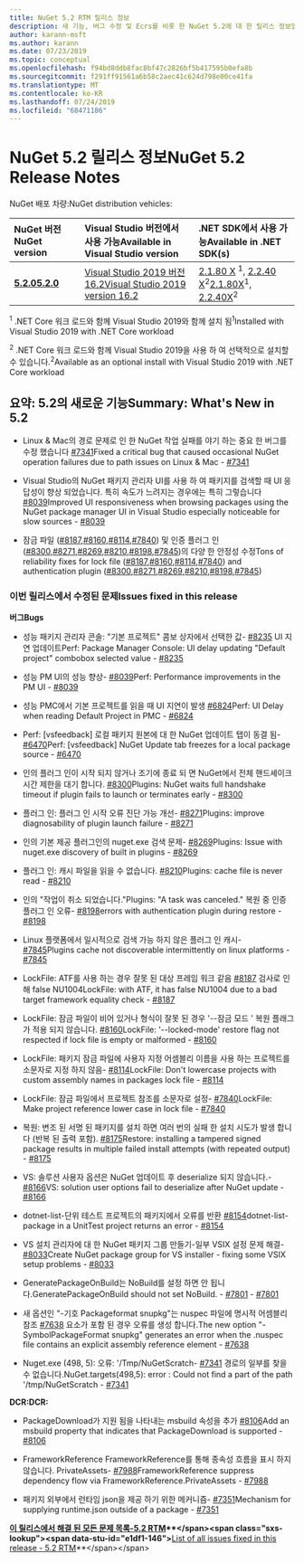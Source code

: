 ```yaml
---
title: NuGet 5.2 RTM 릴리스 정보
description: 새 기능, 버그 수정 및 Ecrs를 비롯 한 NuGet 5.2에 대 한 릴리스 정보입니다.
author: karann-msft
ms.author: karann
ms.date: 07/23/2019
ms.topic: conceptual
ms.openlocfilehash: f94bd8ddb8fac8bf47c2826bf5b417595b0efa8b
ms.sourcegitcommit: f291ff91561a6b58c2aec41c624d798e00ce41fa
ms.translationtype: MT
ms.contentlocale: ko-KR
ms.lasthandoff: 07/24/2019
ms.locfileid: "68471186"
---
```

# <a name="nuget-52-release-notes"></a><span data-ttu-id="e1df1-103">NuGet 5.2 릴리스 정보</span><span class="sxs-lookup"><span data-stu-id="e1df1-103">NuGet 5.2 Release Notes</span></span>

<span data-ttu-id="e1df1-104">NuGet 배포 차량:</span><span class="sxs-lookup"><span data-stu-id="e1df1-104">NuGet distribution vehicles:</span></span>

| <span data-ttu-id="e1df1-105">NuGet 버전</span><span class="sxs-lookup"><span data-stu-id="e1df1-105">NuGet version</span></span> | <span data-ttu-id="e1df1-106">Visual Studio 버전에서 사용 가능</span><span class="sxs-lookup"><span data-stu-id="e1df1-106">Available in Visual Studio version</span></span>| <span data-ttu-id="e1df1-107">.NET SDK에서 사용 가능</span><span class="sxs-lookup"><span data-stu-id="e1df1-107">Available in .NET SDK(s)</span></span>|
|:---|:---|:---|
| [<span data-ttu-id="e1df1-108">**5.2.0**</span><span class="sxs-lookup"><span data-stu-id="e1df1-108">**5.2.0**</span></span>](https://nuget.org/downloads) | [<span data-ttu-id="e1df1-109">Visual Studio 2019 버전 16.2</span><span class="sxs-lookup"><span data-stu-id="e1df1-109">Visual Studio 2019 version 16.2</span></span>](https://visualstudio.microsoft.com/downloads/) | <span data-ttu-id="e1df1-110">[2.1.80 X](https://dotnet.microsoft.com/download/dotnet-core/2.1) <sup>1</sup>, [2.2.40 X](https://dotnet.microsoft.com/download/dotnet-core/2.2)<sup>2</sup></span><span class="sxs-lookup"><span data-stu-id="e1df1-110">[2.1.80X](https://dotnet.microsoft.com/download/dotnet-core/2.1)<sup>1</sup>, [2.2.40X](https://dotnet.microsoft.com/download/dotnet-core/2.2)<sup>2</sup></span></span> |

<span data-ttu-id="e1df1-111"><sup>1</sup> .NET Core 워크 로드와 함께 Visual Studio 2019와 함께 설치 됨</span><span class="sxs-lookup"><span data-stu-id="e1df1-111"><sup>1</sup>Installed with Visual Studio 2019 with .NET Core workload</span></span> 

<span data-ttu-id="e1df1-112"><sup>2</sup> .NET Core 워크 로드와 함께 Visual Studio 2019을 사용 하 여 선택적으로 설치할 수 있습니다.</span><span class="sxs-lookup"><span data-stu-id="e1df1-112"><sup>2</sup>Available as an optional install with Visual Studio 2019 with .NET Core workload</span></span>

## <a name="summary-whats-new-in-52"></a><span data-ttu-id="e1df1-113">요약: 5.2의 새로운 기능</span><span class="sxs-lookup"><span data-stu-id="e1df1-113">Summary: What's New in 5.2</span></span>

* <span data-ttu-id="e1df1-114">Linux & Mac의 경로 문제로 인 한 NuGet 작업 실패를 야기 하는 중요 한 버그를 수정 했습니다 [#7341](https://github.com/NuGet/Home/issues/7341)</span><span class="sxs-lookup"><span data-stu-id="e1df1-114">Fixed a critical bug that caused occasional NuGet operation failures due to path issues on Linux & Mac - [#7341](https://github.com/NuGet/Home/issues/7341)</span></span>

* <span data-ttu-id="e1df1-115">Visual Studio의 NuGet 패키지 관리자 UI를 사용 하 여 패키지를 검색할 때 UI 응답성이 향상 되었습니다. 특히 속도가 느려지는 경우에는 특히 그렇습니다 [#8039](https://github.com/NuGet/Home/issues/8039)</span><span class="sxs-lookup"><span data-stu-id="e1df1-115">Improved UI responsiveness when browsing packages using the NuGet package manager UI in Visual Studio especially noticeable for slow sources - [#8039](https://github.com/NuGet/Home/issues/8039)</span></span>

* <span data-ttu-id="e1df1-116">잠금 파일 ([#8187](https://github.com/NuGet/Home/issues/8187),[#8160](https://github.com/NuGet/Home/issues/8160),[#8114](https://github.com/NuGet/Home/issues/8114),[#7840](https://github.com/NuGet/Home/issues/7840)) 및 인증 플러그 인 ([#8300](https://github.com/NuGet/Home/issues/8300),[#8271](https://github.com/NuGet/Home/issues/8271),[#8269](https://github.com/NuGet/Home/issues/8269),[#8210](https://github.com/NuGet/Home/issues/8210),[#8198](https://github.com/NuGet/Home/issues/8198),[#7845](https://github.com/NuGet/Home/issues/7845))의 다양 한 안정성 수정</span><span class="sxs-lookup"><span data-stu-id="e1df1-116">Tons of reliability fixes for lock file ([#8187](https://github.com/NuGet/Home/issues/8187),[#8160](https://github.com/NuGet/Home/issues/8160),[#8114](https://github.com/NuGet/Home/issues/8114),[#7840](https://github.com/NuGet/Home/issues/7840)) and authentication plugin ([#8300](https://github.com/NuGet/Home/issues/8300),[#8271](https://github.com/NuGet/Home/issues/8271),[#8269](https://github.com/NuGet/Home/issues/8269),[#8210](https://github.com/NuGet/Home/issues/8210),[#8198](https://github.com/NuGet/Home/issues/8198),[#7845](https://github.com/NuGet/Home/issues/7845))</span></span>

### <a name="issues-fixed-in-this-release"></a><span data-ttu-id="e1df1-117">이번 릴리스에서 수정된 문제</span><span class="sxs-lookup"><span data-stu-id="e1df1-117">Issues fixed in this release</span></span>

<span data-ttu-id="e1df1-118">**버그**</span><span class="sxs-lookup"><span data-stu-id="e1df1-118">**Bugs**</span></span>

* <span data-ttu-id="e1df1-119">성능 패키지 관리자 콘솔:  "기본 프로젝트" 콤보 상자에서 선택한 값- [#8235](https://github.com/NuGet/Home/issues/8235) UI 지연 업데이트</span><span class="sxs-lookup"><span data-stu-id="e1df1-119">Perf: Package Manager Console:  UI delay updating "Default project" combobox selected value - [#8235](https://github.com/NuGet/Home/issues/8235)</span></span>

* <span data-ttu-id="e1df1-120">성능 PM UI의 성능 향상- [#8039](https://github.com/NuGet/Home/issues/8039)</span><span class="sxs-lookup"><span data-stu-id="e1df1-120">Perf: Performance improvements in the PM UI - [#8039](https://github.com/NuGet/Home/issues/8039)</span></span>

* <span data-ttu-id="e1df1-121">성능 PMC에서 기본 프로젝트를 읽을 때 UI 지연이 발생 [#6824](https://github.com/NuGet/Home/issues/6824)</span><span class="sxs-lookup"><span data-stu-id="e1df1-121">Perf: UI Delay when reading Default Project in PMC - [#6824](https://github.com/NuGet/Home/issues/6824)</span></span>

* <span data-ttu-id="e1df1-122">Perf: [vsfeedback] 로컬 패키지 원본에 대 한 NuGet 업데이트 탭이 동결 됨- [#6470](https://github.com/NuGet/Home/issues/6470)</span><span class="sxs-lookup"><span data-stu-id="e1df1-122">Perf: [vsfeedback] NuGet Update tab freezes for a local package source - [#6470](https://github.com/NuGet/Home/issues/6470)</span></span>

* <span data-ttu-id="e1df1-123">인의  플러그 인이 시작 되지 않거나 조기에 종료 되 면 NuGet에서 전체 핸드셰이크 시간 제한을 대기 합니다. [#8300](https://github.com/NuGet/Home/issues/8300)</span><span class="sxs-lookup"><span data-stu-id="e1df1-123">Plugins:  NuGet waits full handshake timeout if plugin fails to launch or terminates early - [#8300](https://github.com/NuGet/Home/issues/8300)</span></span>

* <span data-ttu-id="e1df1-124">플러그 인: 플러그 인 시작 오류 진단 가능 개선- [#8271](https://github.com/NuGet/Home/issues/8271)</span><span class="sxs-lookup"><span data-stu-id="e1df1-124">Plugins:  improve diagnosability of plugin launch failure - [#8271](https://github.com/NuGet/Home/issues/8271)</span></span>

* <span data-ttu-id="e1df1-125">인의 기본 제공 플러그인의 nuget.exe 검색 문제- [#8269](https://github.com/NuGet/Home/issues/8269)</span><span class="sxs-lookup"><span data-stu-id="e1df1-125">Plugins: Issue with nuget.exe discovery of built in plugins - [#8269](https://github.com/NuGet/Home/issues/8269)</span></span>

* <span data-ttu-id="e1df1-126">플러그 인: 캐시 파일을 읽을 수 없습니다. [#8210](https://github.com/NuGet/Home/issues/8210)</span><span class="sxs-lookup"><span data-stu-id="e1df1-126">Plugins:  cache file is never read - [#8210](https://github.com/NuGet/Home/issues/8210)</span></span>

* <span data-ttu-id="e1df1-127">인의  "작업이 취소 되었습니다."</span><span class="sxs-lookup"><span data-stu-id="e1df1-127">Plugins:  "A task was canceled."</span></span> <span data-ttu-id="e1df1-128">복원 중 인증 플러그 인 오류- [#8198](https://github.com/NuGet/Home/issues/8198)</span><span class="sxs-lookup"><span data-stu-id="e1df1-128">errors with authentication plugin during restore - [#8198](https://github.com/NuGet/Home/issues/8198)</span></span>

* <span data-ttu-id="e1df1-129">Linux 플랫폼에서 일시적으로 검색 가능 하지 않은 플러그 인 캐시- [#7845](https://github.com/NuGet/Home/issues/7845)</span><span class="sxs-lookup"><span data-stu-id="e1df1-129">Plugins cache not discoverable intermittently on linux platforms - [#7845](https://github.com/NuGet/Home/issues/7845)</span></span>

* <span data-ttu-id="e1df1-130">LockFile: ATF를 사용 하는 경우 잘못 된 대상 프레임 워크 같음 [#8187](https://github.com/NuGet/Home/issues/8187) 검사로 인해 false NU1004</span><span class="sxs-lookup"><span data-stu-id="e1df1-130">LockFile: with ATF, it has false NU1004 due to a bad target framework equality check - [#8187](https://github.com/NuGet/Home/issues/8187)</span></span>

* <span data-ttu-id="e1df1-131">LockFile: 잠금 파일이 비어 있거나 형식이 잘못 된 경우 '--잠금 모드 ' 복원 플래그가 적용 되지 않습니다. [#8160](https://github.com/NuGet/Home/issues/8160)</span><span class="sxs-lookup"><span data-stu-id="e1df1-131">LockFile: '--locked-mode' restore flag not respected if lock file is empty or malformed - [#8160](https://github.com/NuGet/Home/issues/8160)</span></span>

* <span data-ttu-id="e1df1-132">LockFile: 패키지 잠금 파일에 사용자 지정 어셈블리 이름을 사용 하는 프로젝트를 소문자로 지정 하지 않음- [#8114](https://github.com/NuGet/Home/issues/8114)</span><span class="sxs-lookup"><span data-stu-id="e1df1-132">LockFile: Don't lowercase projects with custom assembly names in packages lock file - [#8114](https://github.com/NuGet/Home/issues/8114)</span></span>

* <span data-ttu-id="e1df1-133">LockFile: 잠금 파일에서 프로젝트 참조를 소문자로 설정- [#7840](https://github.com/NuGet/Home/issues/7840)</span><span class="sxs-lookup"><span data-stu-id="e1df1-133">LockFile: Make project reference lower case in lock file  - [#7840](https://github.com/NuGet/Home/issues/7840)</span></span>

* <span data-ttu-id="e1df1-134">복원: 변조 된 서명 된 패키지를 설치 하면 여러 번의 실패 한 설치 시도가 발생 합니다 (반복 된 출력 포함). [#8175](https://github.com/NuGet/Home/issues/8175)</span><span class="sxs-lookup"><span data-stu-id="e1df1-134">Restore:  installing a tampered signed package results in multiple failed install attempts (with repeated output) - [#8175](https://github.com/NuGet/Home/issues/8175)</span></span>

* <span data-ttu-id="e1df1-135">VS: 솔루션 사용자 옵션은 NuGet 업데이트 후 deserialize 되지 않습니다.- [#8166](https://github.com/NuGet/Home/issues/8166)</span><span class="sxs-lookup"><span data-stu-id="e1df1-135">VS: solution user options fail to deserialize after NuGet update - [#8166](https://github.com/NuGet/Home/issues/8166)</span></span>

* <span data-ttu-id="e1df1-136">dotnet-list-단위 테스트 프로젝트의 패키지에서 오류를 반환 [#8154](https://github.com/NuGet/Home/issues/8154)</span><span class="sxs-lookup"><span data-stu-id="e1df1-136">dotnet-list-package in a UnitTest project returns an error - [#8154](https://github.com/NuGet/Home/issues/8154)</span></span>

* <span data-ttu-id="e1df1-137">VS 설치 관리자에 대 한 NuGet 패키지 그룹 만들기-일부 VSIX 설정 문제 해결- [#8033](https://github.com/NuGet/Home/issues/8033)</span><span class="sxs-lookup"><span data-stu-id="e1df1-137">Create NuGet package group for VS installer - fixing some VSIX setup problems - [#8033](https://github.com/NuGet/Home/issues/8033)</span></span>

* <span data-ttu-id="e1df1-138">GeneratePackageOnBuild는 NoBuild를 설정 하면 안 됩니다.</span><span class="sxs-lookup"><span data-stu-id="e1df1-138">GeneratePackageOnBuild should not set NoBuild.</span></span><span data-ttu-id="e1df1-139"> - [#7801](https://github.com/NuGet/Home/issues/7801)</span><span class="sxs-lookup"><span data-stu-id="e1df1-139"> - [#7801](https://github.com/NuGet/Home/issues/7801)</span></span>

* <span data-ttu-id="e1df1-140">새 옵션인 "-기호 Packageformat snupkg"는 nuspec 파일에 명시적 어셈블리 참조 [#7638](https://github.com/NuGet/Home/issues/7638) 요소가 포함 된 경우 오류를 생성 합니다.</span><span class="sxs-lookup"><span data-stu-id="e1df1-140">The new option "-SymbolPackageFormat snupkg" generates an error when the .nuspec file contains an explicit assembly reference element - [#7638](https://github.com/NuGet/Home/issues/7638)</span></span>

* <span data-ttu-id="e1df1-141">Nuget.exe (498, 5): 오류: '/Tmp/NuGetScratch- [#7341](https://github.com/NuGet/Home/issues/7341) 경로의 일부를 찾을 수 없습니다.</span><span class="sxs-lookup"><span data-stu-id="e1df1-141">NuGet.targets(498,5): error : Could not find a part of the path '/tmp/NuGetScratch - [#7341](https://github.com/NuGet/Home/issues/7341)</span></span>

<span data-ttu-id="e1df1-142">**DCR:**</span><span class="sxs-lookup"><span data-stu-id="e1df1-142">**DCR:**</span></span>

* <span data-ttu-id="e1df1-143">PackageDownload가 지원 됨을 나타내는 msbuild 속성을 추가 [#8106](https://github.com/NuGet/Home/issues/8106)</span><span class="sxs-lookup"><span data-stu-id="e1df1-143">Add an msbuild property that indicates that PackageDownload is supported - [#8106](https://github.com/NuGet/Home/issues/8106)</span></span>

* <span data-ttu-id="e1df1-144">FrameworkReference FrameworkReference를 통해 종속성 흐름을 표시 하지 않습니다. PrivateAssets- [#7988](https://github.com/NuGet/Home/issues/7988)</span><span class="sxs-lookup"><span data-stu-id="e1df1-144">FrameworkReference suppress dependency flow via FrameworkReference.PrivateAssets - [#7988](https://github.com/NuGet/Home/issues/7988)</span></span>

* <span data-ttu-id="e1df1-145">패키지 외부에서 런타임 json을 제공 하기 위한 메커니즘- [#7351](https://github.com/NuGet/Home/issues/7351)</span><span class="sxs-lookup"><span data-stu-id="e1df1-145">Mechanism for supplying runtime.json outside of a package - [#7351](https://github.com/NuGet/Home/issues/7351)</span></span>

<span data-ttu-id="e1df1-146">**[이 릴리스에서 해결 된 모든 문제 목록-5.2 RTM](https://github.com/nuget/home/issues?q=is%3Aissue+is%3Aclosed+milestone%3A%225.2")**</span><span class="sxs-lookup"><span data-stu-id="e1df1-146">**[List of all issues fixed in this release - 5.2 RTM](https://github.com/nuget/home/issues?q=is%3Aissue+is%3Aclosed+milestone%3A%225.2")**</span></span>


